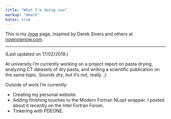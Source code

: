 ```yaml
---
title: "What I'm doing now"
markup: "mmark"
katex: true
---
```


This is my [/now](https://sivers.org/nowff) page, inspired by Derek Sivers and others at [nownownow.com](https://nownownow.com/).

---

(Last updated on 17/02/2019.)

At university I’m currently working on a project report on pasta drying, analyzing CT datasets of dry pasta, and writing a scientific publication on the same topic. Sounds *dry*, but it’s not, really. ;)

Outside of work I’m currently:
* Creating my personal website.
* Adding finishing touches to the Modern Fortran NLopt wrapper. I posted about it recently on the Intel Fortran Forum.
* Tinkering with PDEONE.


